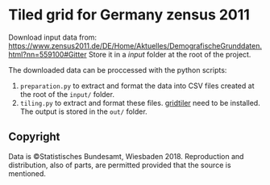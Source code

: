 # Tiled grid for Germany zensus 2011

Download input data from: https://www.zensus2011.de/DE/Home/Aktuelles/DemografischeGrunddaten.html?nn=559100#Gitter
Store it in a *input* folder at the root of the project.

The downloaded data can be proccessed with the python scripts:
  1. `preparation.py` to extract and format the data into CSV files created at the root of the `input/` folder.
  2. `tiling.py` to extract and format these files. [gridtiler](https://github.com/eurostat/gridtiler#installation) need to be installed. The output is stored in the `out/` folder.

## Copyright

Data is ©Statistisches Bundesamt, Wiesbaden 2018. Reproduction and distribution, also of parts, are permitted provided that the source is mentioned.
